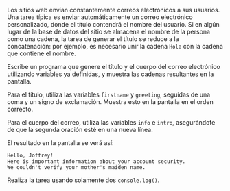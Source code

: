 
Los sitios web envían constantemente correos electrónicos a sus usuarios. Una tarea típica es enviar automáticamente un correo electrónico personalizado, donde el título contendrá el nombre del usuario. Si en algún lugar de la base de datos del sitio se almacena el nombre de la persona como una cadena, la tarea de generar el título se reduce a la concatenación: por ejemplo, es necesario unir la cadena `Hola` con la cadena que contiene el nombre.

Escribe un programa que genere el título y el cuerpo del correo electrónico utilizando variables ya definidas, y muestra las cadenas resultantes en la pantalla.

Para el título, utiliza las variables `firstname` y `greeting`, seguidas de una coma y un signo de exclamación. Muestra esto en la pantalla en el orden correcto.

Para el cuerpo del correo, utiliza las variables `info` e `intro`, asegurándote de que la segunda oración esté en una nueva línea.

El resultado en la pantalla se verá así:

```text
Hello, Joffrey!
Here is important information about your account security.
We couldn't verify your mother's maiden name.
```

Realiza la tarea usando solamente dos `console.log()`.
